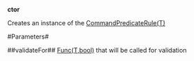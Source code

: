 **ctor**

Creates an instance of the [CommandPredicateRule(T)](CommandPredicateRule(T))

#Parameters#


##validateFor##
[Func(T,bool)](Func(T,bool)) that will be called for validation
